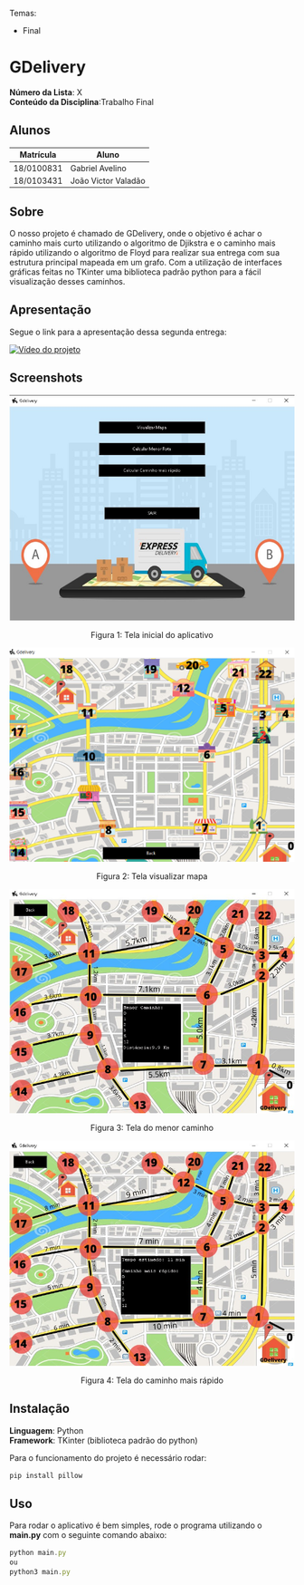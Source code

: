 

Temas:
 - Final 

# GDelivery

**Número da Lista**: X<br>
**Conteúdo da Disciplina**:Trabalho Final<br>

## Alunos
|Matrícula | Aluno |
| -- | -- |
| 18/0100831  |  Gabriel Avelino |
| 18/0103431  |  João Victor Valadão |

## Sobre 
O nosso projeto é chamado de GDelivery, onde o objetivo é achar o caminho mais curto utilizando o algoritmo de Djikstra e o caminho mais rápido utilizando o algoritmo de Floyd para realizar sua entrega com sua estrutura principal mapeada em um grafo. Com a utilização de interfaces gráficas feitas no TKinter uma biblioteca padrão python para a fácil visualização desses caminhos.

## Apresentação

Segue o link para a apresentação dessa segunda entrega:

[![Vídeo do projeto](https://img.youtube.com/vi/V98-hE-wLLE/0.jpg)](https://www.youtube.com/watch?v=pAkORho99Lw)

## Screenshots
<center>

![Tela inicial](assets/TelaInicial.jpg)

<center>
<figcaption>Figura 1: Tela inicial do aplicativo</figcaption>
</center>

![Mapa](assets/TelaVisualizarMapa.png)

<center>
<figcaption>Figura 2: Tela visualizar mapa</figcaption>
</center>

![Mapa](assets/TelaMenorDistancia.jpg)

<center>
<figcaption>Figura 3: Tela do menor caminho</figcaption>
</center>

![Mapa](assets/TelaCaminhoMaisRapido.jpg)

<center>
<figcaption>Figura 4: Tela do caminho mais rápido</figcaption>
</center>

</center>

## Instalação 
**Linguagem**: Python<br>
**Framework**: TKinter (biblioteca padrão do python)<br>

Para o funcionamento do projeto é necessário rodar:

```jsx
pip install pillow
```

## Uso 
Para rodar o aplicativo é bem simples, rode o programa utilizando o **main.py** com o seguinte comando abaixo:

```jsx
python main.py
ou
python3 main.py
```




